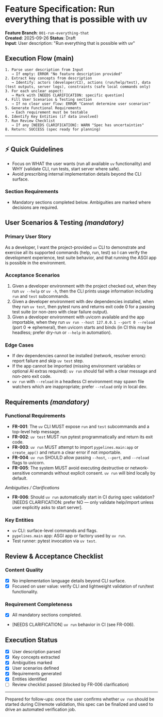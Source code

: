 # Feature Specification: Run everything that is possible with uv

**Feature Branch**: `001-run-everything-that`  
**Created**: 2025-09-26
**Status**: Draft  
**Input**: User description: "Run everything that is possible with uv"

## Execution Flow (main)
```
1. Parse user description from Input
   → If empty: ERROR "No feature description provided"
2. Extract key concepts from description
   → Identify: actors (developer/CI), actions (run/help/test), data (test outputs, server logs), constraints (safe local commands only)
3. For each unclear aspect:
   → Mark with [NEEDS CLARIFICATION: specific question]
4. Fill User Scenarios & Testing section
   → If no clear user flow: ERROR "Cannot determine user scenarios"
5. Generate Functional Requirements
   → Each requirement must be testable
6. Identify Key Entities (if data involved)
7. Run Review Checklist
   → If any [NEEDS CLARIFICATION]: WARN "Spec has uncertainties"
8. Return: SUCCESS (spec ready for planning)
```

---

## ⚡ Quick Guidelines
- Focus on WHAT the user wants (run all available `uv` functionality) and WHY (validate CLI, run tests, start server where safe).
- Avoid prescribing internal implementation details beyond the CLI surface.

### Section Requirements
- Mandatory sections completed below. Ambiguities are marked where decisions are required.

## User Scenarios & Testing *(mandatory)*

### Primary User Story
As a developer, I want the project-provided `uv` CLI to demonstrate and exercise all its supported commands (help, run, test) so I can verify the development experience, test suite behavior, and that running the ASGI app is possible in the environment.

### Acceptance Scenarios
1. Given a developer environment with the project checked out, when they run `uv --help` or `uv -h`, then the CLI prints usage information including `run` and `test` subcommands.
2. Given a developer environment with dev dependencies installed, when they run `uv test`, then pytest runs and returns exit code 0 for a passing test suite (or non-zero with clear failure output).
3. Given a developer environment with uvicorn available and the app importable, when they run `uv run --host 127.0.0.1 --port 0 --reload` (port 0 => ephemeral), then uvicorn starts and binds (in CI this may be headless; prefer dry-run or `--help` in automation).

### Edge Cases
- If dev dependencies cannot be installed (network, resolver errors): report failure and skip `uv test` step.
- If the app cannot be imported (missing environment variables or optional AI extras required): `uv run` should fail with a clear message and non-zero exit code.
- `uv run` with `--reload` in a headless CI environment may spawn file watchers which are inappropriate; prefer `--reload` only in local dev.

## Requirements *(mandatory)*

### Functional Requirements
- **FR-001**: The `uv` CLI MUST expose `run` and `test` subcommands and a top-level help message.
- **FR-002**: `uv test` MUST run pytest programmatically and return its exit code.
- **FR-003**: `uv run` MUST attempt to import `pypelines.main:app` or `create_app()` and return a clear error if not importable.
- **FR-004**: `uv run` SHOULD allow passing `--host`, `--port`, and `--reload` flags to uvicorn.
- **FR-005**: The system MUST avoid executing destructive or network-sensitive commands without explicit consent. `uv run` will bind locally by default.

*Ambiguities / Clarifications*
- **FR-006**: Should `uv run` automatically start in CI during spec validation? [NEEDS CLARIFICATION: prefer NO — only validate help/import unless user explicitly asks to start server].

### Key Entities
- `uv` CLI: surface-level commands and flags.
- `pypelines.main` app: ASGI app or factory used by `uv run`.
- Test runner: pytest invocation via `uv test`.

## Review & Acceptance Checklist

### Content Quality
- [x] No implementation language details beyond CLI surface.
- [x] Focused on user value: verify CLI and lightweight validation of run/test functionality.

### Requirement Completeness
- [x] All mandatory sections completed.
- [NEEDS CLARIFICATION] `uv run` behavior in CI (see FR-006).

## Execution Status

- [x] User description parsed
- [x] Key concepts extracted
- [x] Ambiguities marked
- [x] User scenarios defined
- [x] Requirements generated
- [x] Entities identified
- [ ] Review checklist passed (blocked by FR-006 clarification)

---

Prepared for follow-ups: once the user confirms whether `uv run` should be started during CI/remote validation, this spec can be finalized and used to drive an automated verification job.

